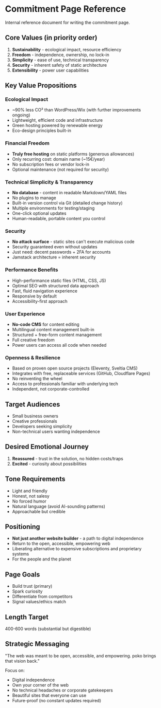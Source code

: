 # Commitment Page Reference

Internal reference document for writing the commitment page.

## Core Values (in priority order)
1. **Sustainability** - ecological impact, resource efficiency
2. **Freedom** - independence, ownership, no lock-in
3. **Simplicity** - ease of use, technical transparency
4. **Security** - inherent safety of static architecture
5. **Extensibility** - power user capabilities

## Key Value Propositions

### Ecological Impact
- ~90% less CO² than WordPress/Wix (with further improvements ongoing)
- Lightweight, efficient code and infrastructure
- Green hosting powered by renewable energy
- Eco-design principles built-in

### Financial Freedom
- **Truly free hosting** on static platforms (generous allowances)
- Only recurring cost: domain name (~15€/year)
- No subscription fees or vendor lock-in
- Optional maintenance (not required for security)

### Technical Simplicity & Transparency
- **No database** - content in readable Markdown/YAML files
- No plugins to manage
- Built-in version control via Git (detailed change history)
- Multiple environments for testing/staging
- One-click optional updates
- Human-readable, portable content you control

### Security
- **No attack surface** - static sites can't execute malicious code
- Security guaranteed even without updates
- Just need: decent passwords + 2FA for accounts
- Jamstack architecture = inherent security

### Performance Benefits
- High-performance static files (HTML, CSS, JS)
- Optimal SEO with structured data approach
- Fast, fluid navigation experience
- Responsive by default
- Accessibility-first approach

### User Experience
- **No-code CMS** for content editing
- Multilingual content management built-in
- Structured + free-form content management
- Full creative freedom
- Power users can access all code when needed

### Openness & Resilience
- Based on proven open source projects (Eleventy, Sveltia CMS)
- Integrates with free, replaceable services (GitHub, Cloudflare Pages)
- No reinventing the wheel
- Access to professionals familiar with underlying tech
- Independent, not corporate-controlled

## Target Audiences
- Small business owners
- Creative professionals
- Developers seeking simplicity
- Non-technical users wanting independence

## Desired Emotional Journey
1. **Reassured** - trust in the solution, no hidden costs/traps
2. **Excited** - curiosity about possibilities

## Tone Requirements
- Light and friendly
- Honest, not salesy
- No forced humor
- Natural language (avoid AI-sounding patterns)
- Approachable but credible

## Positioning
- **Not just another website builder** - a path to digital independence
- Return to the open, accessible, empowering web
- Liberating alternative to expensive subscriptions and proprietary systems
- For the people and the planet

## Page Goals
- Build trust (primary)
- Spark curiosity
- Differentiate from competitors
- Signal values/ethics match

## Length Target
400-600 words (substantial but digestible)

## Strategic Messaging
"The web was meant to be open, accessible, and empowering. poko brings that vision back."

Focus on:
- Digital independence
- Own your corner of the web
- No technical headaches or corporate gatekeepers
- Beautiful sites that everyone can use
- Future-proof (no constant updates required)
